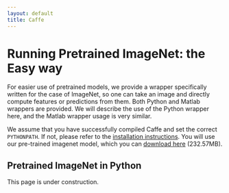 ```yaml
---
layout: default
title: Caffe
---
```


Running Pretrained ImageNet: the Easy way
=========================================

For easier use of pretrained models, we provide a wrapper specifically written for the case of ImageNet, so one can take an image and directly compute features or predictions from them. Both Python and Matlab wrappers are provided. We will describe the use of the Python wrapper here, and the Matlab wrapper usage is very similar.

We assume that you have successfully compiled Caffe and set the correct `PYTHONPATH`. If not, please refer to the [installation instructions](installation.html). You will use our pre-trained imagenet model, which you can [download here](https://www.dropbox.com/sh/854ufsssbqadhvr/t7zgt1meni) (232.57MB).

Pretrained ImageNet in Python
-----------------------------

This page is under construction.

